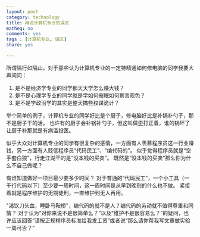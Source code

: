 ```yaml
---
layout: post 
category: technology
title: 再说计算机专业的误区
matheq: no
comments: yes
tags : [计算机专业, 误区]
share: yes

---
```


所谓隔行如隔山。对于那些认为计算机专业的一定特精通如何修电脑的同学我要大声问问：

1. 是不是经济学专业的同学都天天学怎么赚大钱？
2. 是不是心理学专业的同学就是学如何催眠如何察言观色？
3. 是不是学政治学的其实是整天搞些权谋诡计？

举个简单的例子，计算机专业的同学好比是个厨子，修电脑好比是补锅补勺子，那不是厨子干的活。
也许有的厨子会补锅补勺子，但这叫做歪打正着，谁的锅坏了让厨子补那就是有病滥投医。

似乎大众对计算机专业的同学有很复杂的感情，一方面有人羡慕程序员这一行业赚钱，另一方面有人贬低程序员“代码民工”、“编代码的”。
似乎觉得程序员就是“空手套白狼”，行走江湖干的是“没本钱的买卖”。
既然是“没本钱的买卖”那么你为什么不自己做呢？

有谁知道做好一项目最少要多少时间？
对于普通的“代码民工”，一个小工具（一千行代码以下）至少要一周时间，这一周时间是从早到晚别的什么也不做。
紧接着就是程序维护的无期徒刑，一直维护到无人再用。

"渴饮刀头血，睡卧马鞍桥"，编代码的就不是人？编代码的劳动就不值得尊重和同情？
对于认为“对你来说不是很简单么？”以及“维护不是很容易么？”的疑问，也许应该回答“请按正规程序员标准给我发工资”或者说“那么请你帮我写文章做实验一周可否？”

